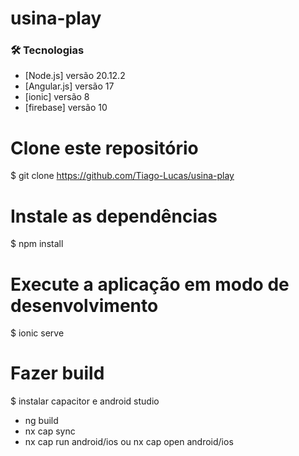 # usina-play


### 🛠 Tecnologias
- [Node.js] versão 20.12.2
- [Angular.js] versão 17
- [ionic] versão 8
- [firebase] versão 10

# Clone este repositório
$ git clone <https://github.com/Tiago-Lucas/usina-play>

# Instale as dependências
$ npm install

# Execute a aplicação em modo de desenvolvimento
$ ionic serve 

# Fazer build

$ instalar capacitor e android studio
- ng build
- nx cap sync
- nx cap run android/ios ou nx cap open android/ios
